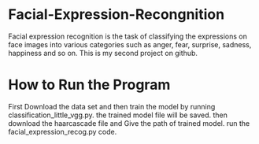 # Facial-Expression-Recongnition
Facial expression recognition is the task of classifying the expressions on face images into various categories such as anger, fear, surprise, sadness, happiness and so on.
This is my second project on github.
# How to Run the Program
First Download the data set and then train the model by running classification_little_vgg.py.
the trained model file will be saved.
then download the haarcascade file and Give the path of trained model.
run the facial_expression_recog.py code.


